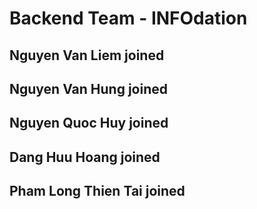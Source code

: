 # Backend Team - INFOdation
## Nguyen Van Liem joined
## Nguyen Van Hung joined
## Nguyen Quoc Huy joined
## Dang Huu Hoang joined
## Pham Long Thien Tai joined